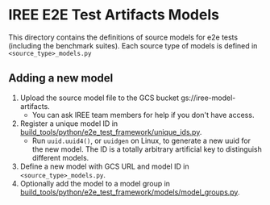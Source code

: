 # IREE E2E Test Artifacts Models

This directory contains the definitions of source models for e2e tests
(including the benchmark suites). Each source type of models is defined in
`<source_type>_models.py`

## Adding a new model

1.  Upload the source model file to the GCS bucket gs://iree-model-artifacts.
    -   You can ask IREE team members for help if you don't have access.
2.  Register a unique model ID in
    [build_tools/python/e2e_test_framework/unique_ids.py](/build_tools/python/e2e_test_framework/unique_ids.py).
    -   Run `uuid.uuid4()`, or `uuidgen` on Linux, to generate a new uuid for
        the new model. The ID is a totally arbitrary artificial key to
        distinguish different models.
3.  Define a new model with GCS URL and model ID in `<source_type>_models.py`.
4.  Optionally add the model to a model group in
    [build_tools/python/e2e_test_framework/models/model_groups.py](/build_tools/python/e2e_test_framework/models/model_groups.py).
